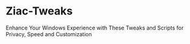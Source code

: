 # Ziac-Tweaks
Enhance Your Windows Experience with These Tweaks and Scripts for Privacy, Speed and Customization
